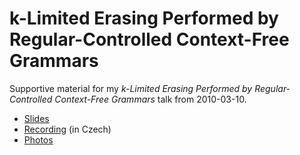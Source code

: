 k-Limited Erasing Performed by Regular-Controlled Context-Free Grammars
=======================================================================

Supportive material for my *k-Limited Erasing Performed by Regular-Controlled Context-Free Grammars* talk from 2010-03-10.

* [Slides](https://github.com/s3rvac/talks/raw/master/2010-03-10-k-Limited-Erasing-Performed-by-Regular-Controlled-Context-Free-Grammars/slides.pdf)
* [Recording](https://www.youtube.com/watch?v=qiIimkEr4ZA) (in Czech)
* [Photos](https://talks.petrzemek.net/Petr-Zemek_-_2010-03-10_-_k-Limited-Erasing-RC-CFG/)

